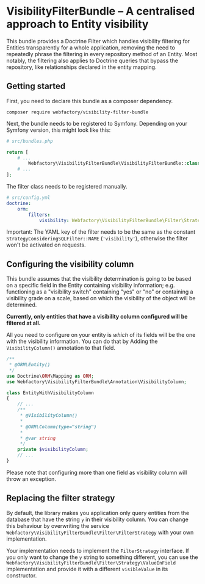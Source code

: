 # VisibilityFilterBundle – A centralised approach to Entity visibility

This bundle provides a Doctrine Filter which handles visibility filtering for Entities transparently for a whole
application, removing the need to repeatedly phrase the filtering in every repository method of an Entity. Most notably,
the filtering also applies to Doctrine queries that bypass the repository, like relationships declared in the entity
mapping.

## Getting started

First, you need to declare this bundle as a composer dependency.

```shell
composer require webfactory/visibility-filter-bundle
```

Next, the bundle needs to be registered to Symfony. Depending on your Symfony version, this might look like this:

```php
# src/bundles.php

return [
    # ...
        Webfactory\VisibilityFilterBundle\VisibilityFilterBundle::class => ['all' => true],
    # ...
];
```

The filter class needs to be registered manually.

```yaml
# src/config.yml
doctrine:
    orm:
        filters:
            visibility: Webfactory\VisibilityFilterBundle\Filter\StrategyConsideringSQLFilter
```

Important: The YAML key of the filter needs to be the same as the constant `StrategyConsideringSQLFilter::NAME` (`'visibility'`),
otherwise the filter won't be activated on requests.

## Configuring the visibility column

This bundle assumes that the visibility determination is going to be based on a specific field in the Entity containing
visibility information; e.g. functioning as a "visibility switch" containing "yes" or "no" or containing a visibility
grade on a scale, based on which the visibility of the object will be determined.

**Currently, only entities that have a visibility column configured will be filtered at all.**

All you need to configure on your entity is *which* of its fields will be the one with the visibility information.
You can do that by Adding the `VisibilityColumn()` annotation to that field.

```php
/**
 * @ORM\Entity()
 */
use Doctrine\ORM\Mapping as ORM;
use Webfactory\VisibilityFilterBundle\Annotation\VisibilityColumn;

class EntityWithVisibilityColumn
{
    // ...
    /**
     * @VisibilityColumn()
     *
     * @ORM\Column(type="string")
     *
     * @var string
     */
    private $visibilityColumn;
    // ...
}
```

Please note that configuring more than one field as visibility column will throw an exception.

## Replacing the filter strategy

By default, the library makes you application only query entities from the database that have the string `y` in their
visibility column. You can change this behaviour by overwriting the service
`Webfactory\VisibilityFilterBundle\Filter\FilterStrategy` with your own implementation.

Your implementation needs to implement the `FilterStrategy` interface. If you only want to change the `y` string to
something different, you can use the `Webfactory\VisibilityFilterBundle\Filter\Strategy\ValueInField` implementation
and provide it with a different `visibleValue` in its constructor.
